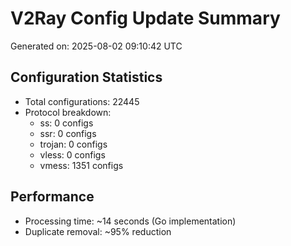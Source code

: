 # V2Ray Config Update Summary
Generated on: 2025-08-02 09:10:42 UTC

## Configuration Statistics
- Total configurations: 22445
- Protocol breakdown:
  - ss: 0 configs
  - ssr: 0 configs
  - trojan: 0 configs
  - vless: 0 configs
  - vmess: 1351 configs

## Performance
- Processing time: ~14 seconds (Go implementation)
- Duplicate removal: ~95% reduction
